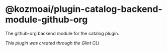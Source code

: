 # @kozmoai/plugin-catalog-backend-module-github-org

The github-org backend module for the catalog plugin.

_This plugin was created through the Glint CLI_
